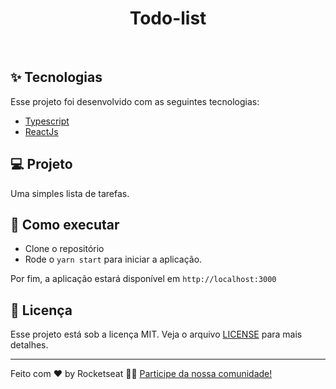 <h1 align="center">Todo-list</h1>



<br>

## ✨ Tecnologias

Esse projeto foi desenvolvido com as seguintes tecnologias:

- [Typescript](https://www.typescriptlang.org/)
- [ReactJs](https://socket.io/)

## 💻 Projeto

Uma simples lista de tarefas.

## 🚀 Como executar

- Clone o repositório
- Rode o `yarn start` para iniciar a aplicação.

Por fim, a aplicação estará disponível em `http://localhost:3000`

## 📄 Licença

Esse projeto está sob a licença MIT. Veja o arquivo [LICENSE](LICENSE.md) para mais detalhes.

---

Feito com ♥ by Rocketseat 👋🏻 [Participe da nossa comunidade!](https://discordapp.com/invite/gCRAFhc)
